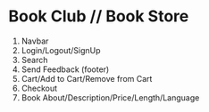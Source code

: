 # Book Club // Book Store

1. Navbar
2. Login/Logout/SignUp
3. Search
4. Send Feedback (footer)
5. Cart/Add to Cart/Remove from Cart
6. Checkout
7. Book About/Description/Price/Length/Language

